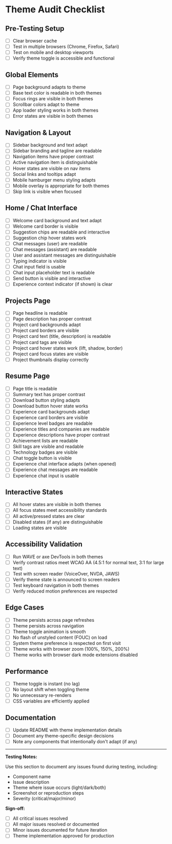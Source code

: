 # Theme Audit Checklist

## Pre-Testing Setup
- [ ] Clear browser cache
- [ ] Test in multiple browsers (Chrome, Firefox, Safari)
- [ ] Test on mobile and desktop viewports
- [ ] Verify theme toggle is accessible and functional

## Global Elements
- [ ] Page background adapts to theme
- [ ] Base text color is readable in both themes
- [ ] Focus rings are visible in both themes
- [ ] Scrollbar colors adapt to theme
- [ ] App loader styling works in both themes
- [ ] Error states are visible in both themes

## Navigation & Layout
- [ ] Sidebar background and text adapt
- [ ] Sidebar branding and tagline are readable
- [ ] Navigation items have proper contrast
- [ ] Active navigation item is distinguishable
- [ ] Hover states are visible on nav items
- [ ] Social links and tooltips adapt
- [ ] Mobile hamburger menu styling adapts
- [ ] Mobile overlay is appropriate for both themes
- [ ] Skip link is visible when focused

## Home / Chat Interface
- [ ] Welcome card background and text adapt
- [ ] Welcome card border is visible
- [ ] Suggestion chips are readable and interactive
- [ ] Suggestion chip hover states work
- [ ] Chat messages (user) are readable
- [ ] Chat messages (assistant) are readable
- [ ] User and assistant messages are distinguishable
- [ ] Typing indicator is visible
- [ ] Chat input field is usable
- [ ] Chat input placeholder text is readable
- [ ] Send button is visible and interactive
- [ ] Experience context indicator (if shown) is clear

## Projects Page
- [ ] Page headline is readable
- [ ] Page description has proper contrast
- [ ] Project card backgrounds adapt
- [ ] Project card borders are visible
- [ ] Project card text (title, description) is readable
- [ ] Project card tags are visible
- [ ] Project card hover states work (lift, shadow, border)
- [ ] Project card focus states are visible
- [ ] Project thumbnails display correctly

## Resume Page
- [ ] Page title is readable
- [ ] Summary text has proper contrast
- [ ] Download button styling adapts
- [ ] Download button hover state works
- [ ] Experience card backgrounds adapt
- [ ] Experience card borders are visible
- [ ] Experience level badges are readable
- [ ] Experience titles and companies are readable
- [ ] Experience descriptions have proper contrast
- [ ] Achievement lists are readable
- [ ] Skill tags are visible and readable
- [ ] Technology badges are visible
- [ ] Chat toggle button is visible
- [ ] Experience chat interface adapts (when opened)
- [ ] Experience chat messages are readable
- [ ] Experience chat input is usable

## Interactive States
- [ ] All hover states are visible in both themes
- [ ] All focus states meet accessibility standards
- [ ] All active/pressed states are clear
- [ ] Disabled states (if any) are distinguishable
- [ ] Loading states are visible

## Accessibility Validation
- [ ] Run WAVE or axe DevTools in both themes
- [ ] Verify contrast ratios meet WCAG AA (4.5:1 for normal text, 3:1 for large text)
- [ ] Test with screen reader (VoiceOver, NVDA, JAWS)
- [ ] Verify theme state is announced to screen readers
- [ ] Test keyboard navigation in both themes
- [ ] Verify reduced motion preferences are respected

## Edge Cases
- [ ] Theme persists across page refreshes
- [ ] Theme persists across navigation
- [ ] Theme toggle animation is smooth
- [ ] No flash of unstyled content (FOUC) on load
- [ ] System theme preference is respected on first visit
- [ ] Theme works with browser zoom (100%, 150%, 200%)
- [ ] Theme works with browser dark mode extensions disabled

## Performance
- [ ] Theme toggle is instant (no lag)
- [ ] No layout shift when toggling theme
- [ ] No unnecessary re-renders
- [ ] CSS variables are efficiently applied

## Documentation
- [ ] Update README with theme implementation details
- [ ] Document any theme-specific design decisions
- [ ] Note any components that intentionally don't adapt (if any)

---

**Testing Notes:**

Use this section to document any issues found during testing, including:
- Component name
- Issue description
- Theme where issue occurs (light/dark/both)
- Screenshot or reproduction steps
- Severity (critical/major/minor)

**Sign-off:**

- [ ] All critical issues resolved
- [ ] All major issues resolved or documented
- [ ] Minor issues documented for future iteration
- [ ] Theme implementation approved for production

